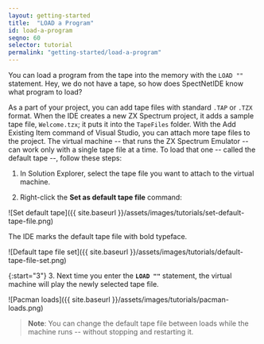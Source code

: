 ```yaml
---
layout: getting-started
title:  "LOAD a Program"
id: load-a-program
seqno: 60
selector: tutorial
permalink: "getting-started/load-a-program"
---
```


You can load a program from the tape into the memory with the `LOAD ""` statement. Hey, we do not have a tape, so how does SpectNetIDE know what program to load?

As a part of your project, you can add tape files with standard `.TAP` or `.TZX` format. When the IDE creates a new ZX Spectrum project, it adds a sample tape file, `Welcome.tzx`; it puts it into the `TapeFiles` folder. With the Add Existing Item command of Visual Studio, you can attach more tape files to the project. The virtual machine -- that runs the ZX Spectrum Emulator -- can work only with a single tape file at a time. To load that one -- called the default tape --, follow these steps:

1. In Solution Explorer, select the tape file you want to attach to the virtual machine.

2. Right-click the __Set as default tape file__ command:

![Set default tape]({{ site.baseurl }}/assets/images/tutorials/set-default-tape-file.png)

The IDE marks the default tape file with bold typeface.

![Default tape file set]({{ site.baseurl }}/assets/images/tutorials/default-tape-file-set.png)

{:start="3"}
3. Next time you enter the __`LOAD ""`__ statement, the virtual machine will play the newly selected tape file.

![Pacman loads]({{ site.baseurl }}/assets/images/tutorials/pacman-loads.png)

> __Note__: You can change the default tape file between loads while the machine runs -- without stopping and restarting it.
